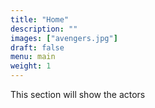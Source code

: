 ```yaml
---
title: "Home"
description: ""
images: ["avengers.jpg"]
draft: false
menu: main
weight: 1
---
```


This section will show the actors